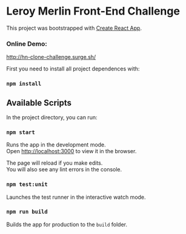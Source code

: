# Leroy Merlin Front-End Challenge

This project was bootstrapped with [Create React App](https://github.com/facebookincubator/create-react-app).

### Online Demo: 
http://hn-clone-challenge.surge.sh/

First you need to install all project dependences with:

### `npm install`

## Available Scripts

In the project directory, you can run:

### `npm start`

Runs the app in the development mode.<br>
Open [http://localhost:3000](http://localhost:3000) to view it in the browser.

The page will reload if you make edits.<br>
You will also see any lint errors in the console.

### `npm test:unit`

Launches the test runner in the interactive watch mode.<br>

### `npm run build`

Builds the app for production to the `build` folder.<br>




